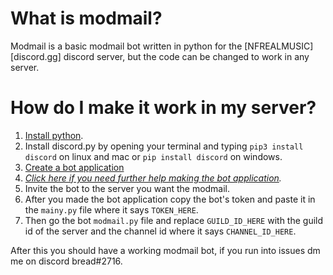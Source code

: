 # What is modmail?

Modmail is a basic modmail bot written in python for the [NFREALMUSIC][discord.gg] discord server, but the code can be changed to work in any server.

# How do I make it work in my server?

1. [Install python](https://python.org/).
2. Install discord.py by opening your terminal and typing `pip3 install discord` on linux and mac or `pip install discord` on windows.
3. [Create a bot application](https://discord.com/developers/docs/game-sdk/applications)
4. *[Click here if you need further help making the bot application](https://discordpy.readthedocs.io/en/stable/discord.html).*
5. Invite the bot to the server you want the modmail.
6. After you made the bot application copy the bot's token and paste it in the `mainy.py` file where it says `TOKEN_HERE`.
7. Then go the bot `modmail.py` file and replace `GUILD_ID_HERE` with the guild id of the server and the channel id where it says `CHANNEL_ID_HERE`.

After this you should have a working modmail bot, if you run into issues dm me on discord bread#2716.
